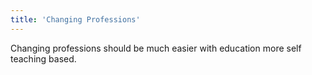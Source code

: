 ```yaml
---
title: 'Changing Professions'
---
```


Changing professions should be much easier with education more self teaching based.
